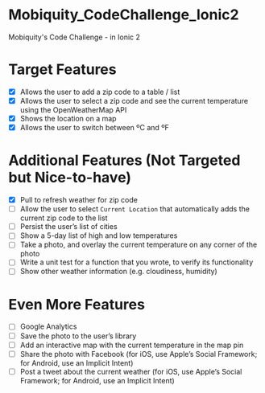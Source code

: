 # Mobiquity_CodeChallenge_Ionic2
Mobiquity's Code Challenge - in Ionic 2

# Target Features
- [x] Allows the user to add a zip code to a table / list
- [x] Allows the user to select a zip code and see the current temperature using the OpenWeatherMap API
- [x] Shows the location on a map
- [x] Allows the user to switch between ºC and ºF

# Additional Features (Not Targeted but Nice-to-have)
- [x] Pull to refresh weather for zip code
- [ ] Allow the user to select `Current Location` that automatically adds the current zip code to the list
- [ ] Persist the user’s list of cities
- [ ] Show a 5-day list of high and low temperatures
- [ ] Take a photo, and overlay the current temperature on any corner of the photo
- [ ] Write a unit test for a function that you wrote, to verify its functionality
- [ ] Show other weather information (e.g. cloudiness, humidity)

# Even More Features
- [ ] Google Analytics
- [ ] Save the photo to the user’s library
- [ ] Add an interactive map with the current temperature in the map pin
- [ ] Share the photo with Facebook (for iOS, use Apple’s Social Framework; for Android, use an Implicit Intent)
- [ ] Post a tweet about the current weather (for iOS, use Apple’s Social Framework; for Android, use an Implicit Intent)